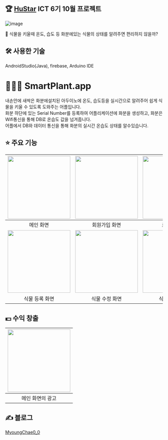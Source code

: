 ## 🏆 [HuStar](http://www.hustar.org/newpages/index.htm) ICT 6기 10월 프로젝트

![image](https://user-images.githubusercontent.com/94505652/223682224-5abf74eb-74f3-4e15-bf84-e2a9958c6821.PNG)

🤔 식물을 키울때 온도, 습도 등 화분에있는 식물의 상태를 알려주면 편리하지 않을까?

## 🛠 사용한 기술

 AndroidStudio(Java), firebase, Arduino IDE

# 🧑🏻‍💻 SmartPlant.app

내손안에 새싹은 화분에설치된 아두이노에 온도, 습도등을 실시간으로 알려주어 쉽게 식물을 키울 수 있도록 도와주는 어플입니다.<br>
화분 하단에 있는 Serial Number를 등록하여 어플리케이션에 화분을 생성하고, 화분은 Wifi통신을 통해 DB로 온습도 값을 넘겨줍니다.<br>
어플에서 DB와 데이터 통신을 통해 화분의 실시간 온습도 상태를 알수있습니다.

## ⭐️ 주요 기능
| <img width="200px" src="https://user-images.githubusercontent.com/94505652/223734463-45831afc-e2e1-4e92-88cf-25b4349f8329.png"> |<img width="200px" src="https://user-images.githubusercontent.com/94505652/223733848-28ddf842-3653-40d3-846c-42c407eb9372.jpeg"> | <img width="200px" src="https://user-images.githubusercontent.com/94505652/223733221-3584c077-d2ef-4b1a-975b-3525918dcf8e.jpeg"> |
| :---: | :---: | :---: |
| 메인 화면 | 회원가입 화면 | 로그인 화면 |
|  <img width="200px" src="https://user-images.githubusercontent.com/94505652/223786764-ba217d7d-4397-477b-aafe-321e217ede53.gif">  | <img width="200px" src="https://user-images.githubusercontent.com/94505652/223795022-5c98c2a1-bbfe-47b4-b7f2-a838d01e83af.gif"> | <img width="200px" src="https://user-images.githubusercontent.com/94505652/224249642-6f1bc42c-a209-45ae-a141-4b0e1f43aa46.jpg"> |
| 식물 등록 화면 | 식물 수정 화면 | 식물 상태 화면 |

## 💵 수익 창출
| <img width="200px" src="https://user-images.githubusercontent.com/94505652/223782212-cabafd82-2a28-45b9-b8ae-bd82c73b25e5.gif"> |
| :---: |
| 메인 화면의 광고 |

## ✍️ 블로그
[MyoungChae0_0](https://velog.io/@myoungchae0_0/HuStar-ICT-6기#10월-첫-프로젝트)
